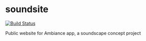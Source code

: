 # soundsite

[![Build Status](https://travis-ci.org/therealweebu/soundsite.svg?branch=master)](https://travis-ci.org/therealweebu/soundsite)

Public website for Ambiance app, a soundscape concept project 
